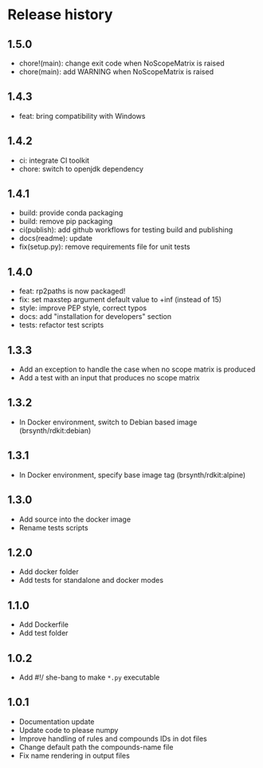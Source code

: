 # Release history

## 1.5.0
- chore!(main): change exit code when NoScopeMatrix is raised
- chore(main): add WARNING when NoScopeMatrix is raised

## 1.4.3
- feat: bring compatibility with Windows

## 1.4.2
- ci: integrate CI toolkit
- chore: switch to openjdk dependency

## 1.4.1
- build: provide conda packaging
- build: remove pip packaging
- ci(publish): add github workflows for testing build and publishing 
- docs(readme): update
- fix(setup.py): remove requirements file for unit tests

## 1.4.0
- feat: rp2paths is now packaged!
- fix: set maxstep argument default value to +inf (instead of 15)
- style: improve PEP style, correct typos
- docs: add "installation for developers" section
- tests: refactor test scripts

## 1.3.3
- Add an exception to handle the case when no scope matrix is produced
- Add a test with an input that produces no scope matrix

## 1.3.2
- In Docker environment, switch to Debian based image (brsynth/rdkit:debian)

## 1.3.1
- In Docker environment, specify base image tag (brsynth/rdkit:alpine)

## 1.3.0
- Add source into the docker image
- Rename tests scripts

## 1.2.0
- Add docker folder
- Add tests for standalone and docker modes

## 1.1.0
- Add Dockerfile
- Add test folder

## 1.0.2
- Add #!/ she-bang to make `*.py` executable

## 1.0.1
- Documentation update
- Update code to please numpy
- Improve handling of rules and compounds IDs in dot files
- Change default path the compounds-name file
- Fix name rendering in output files
